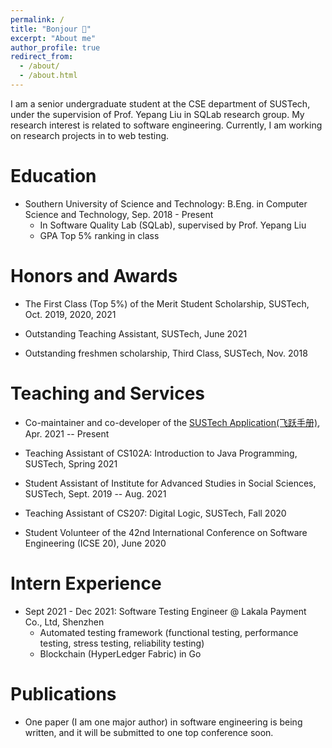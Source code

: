 ```yaml
---
permalink: /
title: "Bonjour 👋"
excerpt: "About me"
author_profile: true
redirect_from:
  - /about/
  - /about.html
---
```


I am a senior undergraduate student at the CSE department of SUSTech, under the supervision of Prof. Yepang Liu in SQLab research group. My research interest is related to software engineering. Currently, I am working on research projects in to web testing.

# Education

- Southern University of Science and Technology: B.Eng. in Computer Science and Technology, Sep. 2018 - Present
  - In Software Quality Lab (SQLab), supervised by Prof. Yepang Liu
  - GPA Top 5% ranking in class

# Honors and Awards

- The First Class (Top 5%) of the Merit Student Scholarship, SUSTech, Oct. 2019, 2020, 2021

- Outstanding Teaching Assistant, SUSTech, June 2021

- Outstanding freshmen scholarship, Third Class, SUSTech, Nov. 2018

# Teaching and Services

- Co-maintainer and co-developer of the [SUSTech Application(飞跃手册)](https://sustech-application.com), Apr. 2021 -- Present

- Teaching Assistant of CS102A: Introduction to Java Programming, SUSTech, Spring 2021

- Student Assistant of Institute for Advanced Studies in Social Sciences, SUSTech, Sept. 2019 -- Aug. 2021

- Teaching Assistant of CS207: Digital Logic, SUSTech, Fall 2020

- Student Volunteer of the 42nd International Conference on Software Engineering (ICSE 20), June 2020

# Intern Experience

- Sept 2021 - Dec 2021: Software Testing Engineer @ Lakala Payment Co., Ltd, Shenzhen
  - Automated testing framework (functional testing, performance testing, stress testing, reliability testing)
  - Blockchain (HyperLedger Fabric) in Go

# Publications

- One paper (I am one major author) in software engineering is being written, and it will be submitted to one top conference soon.
